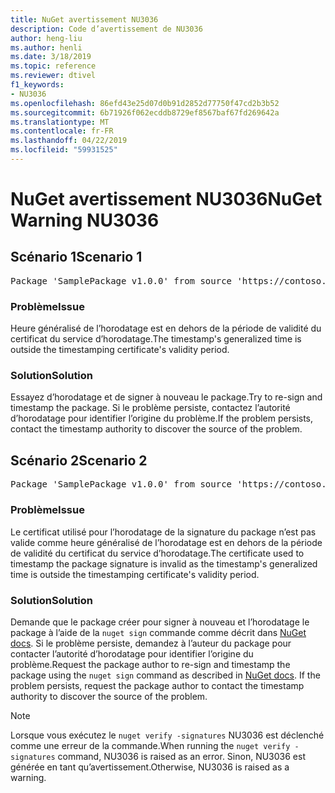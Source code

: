 ```yaml
---
title: NuGet avertissement NU3036
description: Code d’avertissement de NU3036
author: heng-liu
ms.author: henli
ms.date: 3/18/2019
ms.topic: reference
ms.reviewer: dtivel
f1_keywords:
- NU3036
ms.openlocfilehash: 86efd43e25d07d0b91d2852d77750f47cd2b3b52
ms.sourcegitcommit: 6b71926f062ecddb8729ef8567baf67fd269642a
ms.translationtype: MT
ms.contentlocale: fr-FR
ms.lasthandoff: 04/22/2019
ms.locfileid: "59931525"
---
```

# <a name="nuget-warning-nu3036"></a><span data-ttu-id="f432d-103">NuGet avertissement NU3036</span><span class="sxs-lookup"><span data-stu-id="f432d-103">NuGet Warning NU3036</span></span>

## <a name="scenario-1"></a><span data-ttu-id="f432d-104">Scénario 1</span><span class="sxs-lookup"><span data-stu-id="f432d-104">Scenario 1</span></span>

<pre>Package 'SamplePackage v1.0.0' from source 'https://contoso.com/index.json': The timestamp's generalized time is outside the timestamping certificate's validity period.</pre>

### <a name="issue"></a><span data-ttu-id="f432d-105">Problème</span><span class="sxs-lookup"><span data-stu-id="f432d-105">Issue</span></span>

<span data-ttu-id="f432d-106">Heure généralisé de l’horodatage est en dehors de la période de validité du certificat du service d’horodatage.</span><span class="sxs-lookup"><span data-stu-id="f432d-106">The timestamp's generalized time is outside the timestamping certificate's validity period.</span></span>


### <a name="solution"></a><span data-ttu-id="f432d-107">Solution</span><span class="sxs-lookup"><span data-stu-id="f432d-107">Solution</span></span>

<span data-ttu-id="f432d-108">Essayez d’horodatage et de signer à nouveau le package.</span><span class="sxs-lookup"><span data-stu-id="f432d-108">Try to re-sign and timestamp the package.</span></span> <span data-ttu-id="f432d-109">Si le problème persiste, contactez l’autorité d’horodatage pour identifier l’origine du problème.</span><span class="sxs-lookup"><span data-stu-id="f432d-109">If the problem persists, contact the timestamp authority to discover the source of the problem.</span></span>



## <a name="scenario-2"></a><span data-ttu-id="f432d-110">Scénario 2</span><span class="sxs-lookup"><span data-stu-id="f432d-110">Scenario 2</span></span>

<pre>Package 'SamplePackage v1.0.0' from source 'https://contoso.com/index.json': The primary signature's timestamp's generalized time is outside the timestamping certificate's validity period.</pre>

### <a name="issue"></a><span data-ttu-id="f432d-111">Problème</span><span class="sxs-lookup"><span data-stu-id="f432d-111">Issue</span></span>

<span data-ttu-id="f432d-112">Le certificat utilisé pour l’horodatage de la signature du package n’est pas valide comme heure généralisé de l’horodatage est en dehors de la période de validité du certificat du service d’horodatage.</span><span class="sxs-lookup"><span data-stu-id="f432d-112">The certificate used to timestamp the package signature is invalid as the timestamp's generalized time is outside the timestamping certificate's validity period.</span></span>


### <a name="solution"></a><span data-ttu-id="f432d-113">Solution</span><span class="sxs-lookup"><span data-stu-id="f432d-113">Solution</span></span>

<span data-ttu-id="f432d-114">Demande que le package créer pour signer à nouveau et l’horodatage le package à l’aide de la `nuget sign` commande comme décrit dans [NuGet docs](https://docs.microsoft.com/en-us/nuget/create-packages/sign-a-package). Si le problème persiste, demandez à l’auteur du package pour contacter l’autorité d’horodatage pour identifier l’origine du problème.</span><span class="sxs-lookup"><span data-stu-id="f432d-114">Request the package author to re-sign and timestamp the package using the `nuget sign` command as described in [NuGet docs](https://docs.microsoft.com/en-us/nuget/create-packages/sign-a-package). If the problem persists, request the package author to contact the timestamp authority to discover the source of the problem.</span></span>


> [!Note]
> <span data-ttu-id="f432d-115">Lorsque vous exécutez le `nuget verify -signatures` NU3036 est déclenché comme une erreur de la commande.</span><span class="sxs-lookup"><span data-stu-id="f432d-115">When running the `nuget verify -signatures` command, NU3036 is raised as an error.</span></span> <span data-ttu-id="f432d-116">Sinon, NU3036 est générée en tant qu’avertissement.</span><span class="sxs-lookup"><span data-stu-id="f432d-116">Otherwise, NU3036 is raised as a warning.</span></span>